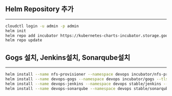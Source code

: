 ## Helm Repository 추가
---
``` bash
cloudctl login -u admin -p admin
helm init
helm repo add incubator https://kubernetes-charts-incubator.storage.googleapis.com/
helm repo update
```

## Gogs 설치, Jenkins설치, Sonarqube설치
---
``` bash
helm install --name nfs-provisioner --namespace devops incubator/nfs-provisioner --tls
helm install --name devops-gogs --namespace devops incubator/gogs --tls
helm install --name devops-jenkins --namespace devops stable/jenkins --tls
helm install --name devops-sonarqube --namespace devops stable/sonarqube --tls
```

##

